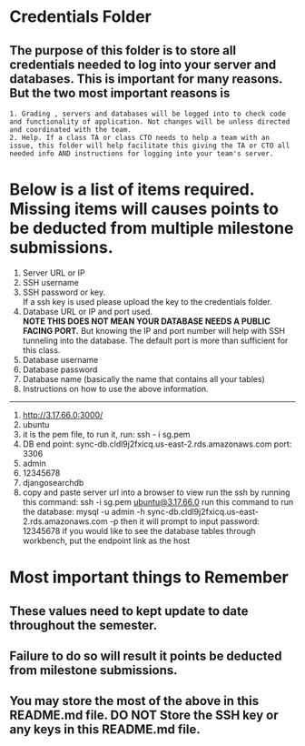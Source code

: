 # Credentials Folder

## The purpose of this folder is to store all credentials needed to log into your server and databases. This is important for many reasons. But the two most important reasons is
    1. Grading , servers and databases will be logged into to check code and functionality of application. Not changes will be unless directed and coordinated with the team.
    2. Help. If a class TA or class CTO needs to help a team with an issue, this folder will help facilitate this giving the TA or CTO all needed info AND instructions for logging into your team's server. 


# Below is a list of items required. Missing items will causes points to be deducted from multiple milestone submissions.

1. Server URL or IP
2. SSH username
3. SSH password or key.
    <br> If a ssh key is used please upload the key to the credentials folder.
4. Database URL or IP and port used.
    <br><strong> NOTE THIS DOES NOT MEAN YOUR DATABASE NEEDS A PUBLIC FACING PORT.</strong> But knowing the IP and port number will help with SSH tunneling into the database. The default port is more than sufficient for this class.
5. Database username
6. Database password
7. Database name (basically the name that contains all your tables)
8. Instructions on how to use the above information.

------------------------------------------------------------------------
1. http://3.17.66.0:3000/
2. ubuntu
3. it is the pem file, to run it, run: ssh - i sg.pem 
4. DB end point: sync-db.cldl9j2fxicq.us-east-2.rds.amazonaws.com 
   port: 3306
7. admin
8. 12345678
9. djangosearchdb 
10. copy and paste server url into a browser to view
   run the ssh by running this command: ssh -i sg.pem ubuntu@3.17.66.0
   run this command to run the database: mysql -u admin -h sync-db.cldl9j2fxicq.us-east-2.rds.amazonaws.com -p
   then it will prompt to input password: 12345678
   if you would like to see the database tables through workbench, put the endpoint link as the host 

# Most important things to Remember
## These values need to kept update to date throughout the semester. <br>
## <strong>Failure to do so will result it points be deducted from milestone submissions.</strong><br>
## You may store the most of the above in this README.md file. DO NOT Store the SSH key or any keys in this README.md file.
